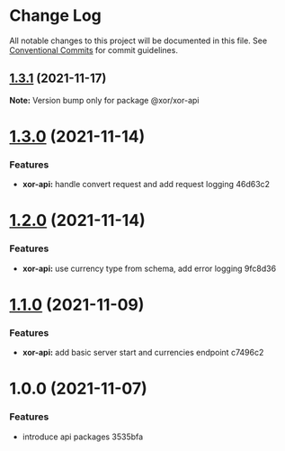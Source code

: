 # Change Log

All notable changes to this project will be documented in this file.
See [Conventional Commits](https://conventionalcommits.org) for commit guidelines.

## [1.3.1](/compare/@xor/xor-api@1.3.0...@xor/xor-api@1.3.1) (2021-11-17)

**Note:** Version bump only for package @xor/xor-api





# [1.3.0](/compare/@xor/xor-api@1.2.0...@xor/xor-api@1.3.0) (2021-11-14)


### Features

* **xor-api:** handle convert request and add request logging 46d63c2





# [1.2.0](/compare/@xor/xor-api@1.1.0...@xor/xor-api@1.2.0) (2021-11-14)


### Features

* **xor-api:** use currency type from schema, add error logging 9fc8d36





# [1.1.0](/compare/@xor/xor-api@1.0.0...@xor/xor-api@1.1.0) (2021-11-09)


### Features

* **xor-api:** add basic server start and currencies endpoint c7496c2





# 1.0.0 (2021-11-07)


### Features

* introduce api packages 3535bfa
